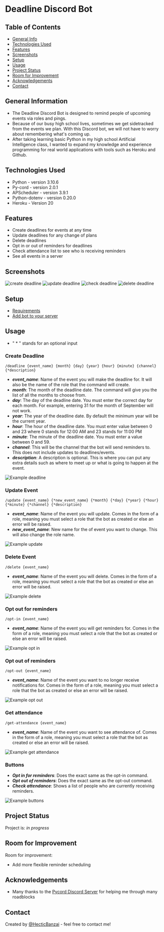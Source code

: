 # Deadline Discord Bot

## Table of Contents
* [General Info](#general-information)
* [Technologies Used](#technologies-used)
* [Features](#features)
* [Screenshots](#screenshots)
* [Setup](#setup)
* [Usage](#usage)
* [Project Status](#project-status)
* [Room for Improvement](#room-for-improvement)
* [Acknowledgements](#acknowledgements)
* [Contact](#contact)

## General Information
- The Deadline Discord Bot is designed to remind people of upcoming events via roles and pings.
- Because of our busy high school lives, sometimes we get sidetracked from the events we plan. With this Discord bot, we will not have to worry about remembering what's coming up.
- After taking learning basic Python in my high school Artificial Intelligence class, I wanted to expand my knowledge and experience programming for real world applications with tools such as Heroku and Github. 

## Technologies Used
- Python - version 3.10.6
- Py-cord - version 2.0.1
- APScheduler - version 3.9.1
- Python-dotenv - version 0.20.0
- Heroku - Version 20

## Features
- Create deadlines for events at any time
- Update deadlines for any change of plans
- Delete deadlines
- Opt in or out of reminders for deadlines
- Check attendance list to see who is receiving reminders
- See all events in a server

## Screenshots
![create deadline](./screenshots/create-deadline.png)
![update deadline](./screenshots/update-deadline.png)
![check deadline](./screenshots/check%20attendance.png)
![delete deadline](./screenshots/delete%20deadline.png)

## Setup
- [Requirements](requirements.txt)
- [Add bot to your server](https://discord.com/api/oauth2/authorize?client_id=1005144008126894200&permissions=8&scope=bot%20applications.commands)

## Usage

- " * " stands for an optional input

### Create Deadline

`/deadline {event_name} {month} {day} {year} {hour} {minute} {channel} {*description}`

- ***event_name***: Name of the event you will make the deadline for. It will also be the name of the role that the command will create.
- ***month***: The month of the deadline date. The command will give you the list of all the months to choose from.
- ***day***: The day of the deadline date. You must enter the correct day for each month. For example, entering 31 for the month of September will not work.
- ***year***: The year of the deadline date. By default the minimum year will be the current year.
- ***hour***: The hour of the deadline date. You must enter value between 0 and 23 where 0 stands for 12:00 AM and 23 stands for 11:00 PM
- ***minute***: The minute of the deadline date. You must enter a value between 0 and 59.
- ***channel***: This will be the channel that the bot will send reminders to. This does not include updates to deadlines/events.
-  ***description***: A description is optional. This is where you can put any extra details such as where to meet up or what is going to happen at the event.

![Example deadline](./screenshots/example%20deadline.png)

### Update Event

`/update {event_name} {*new_event_name} {*month} {*day} {*year} {*hour} {*minute} {*channel} {*description}`

- ***event_name***: Name of the event you will update. Comes in the form of a role, meaning you must select a role that the bot as created or else an error will be raised.
- ***new_event_name***: New name for the of event you want to change. This will also change the role name.

![Example update](./screenshots/example%20update.png)

### Delete Event

`/delete {event_name}`

- ***event_name***: Name of the event you will delete. Comes in the form of a role, meaning you must select a role that the bot as created or else an error will be raised.

![Example delete](./screenshots/example%20delete.png)

### Opt out for reminders

`/opt-in {event_name}`

- ***event_name***: Name of the event you will get reminders for. Comes in the form of a role, meaning you must select a role that the bot as created or else an error will be raised.

![Example opt in](./screenshots/example%20opt%20in.png)

### Opt out of reminders

`/opt-out {event_name}`

- ***event_name***: Name of the event you want to no longer receive notifications for. Comes in the form of a role, meaning you must select a role that the bot as created or else an error will be raised.

![Example opt out](./screenshots/example%20opt%20out.png)

### Get attendance

`/get-attendance {event_name}`

- ***event_name***: Name of the event you want to see attendance of. Comes in the form of a role, meaning you must select a role that the bot as created or else an error will be raised.

![Example get attendance](./screenshots/example%20get%20attendance.png)

### Buttons
- ***Opt in for reminders***: Does the exact same as the opt-in command.
- ***Opt out of reminders***: Does the exact same as the opt-out command.
- ***Check attendance***: Shows a list of people who are currently receiving reminders.

![Example buttons](./screenshots/example%20buttons.png)

## Project Status
Project is: _in progress_ 

## Room for Improvement
Room for improvement:
- Add more flexible reminder scheduling

## Acknowledgements
- Many thanks to the [Pycord Discord Server](https://discord.gg/ySu2u8Ff) for helping me through many roadblocks

## Contact
Created by [@HecticBanzai](https://github.com/HecticBanzai) - feel free to contact me!

<!-- Optional -->
<!-- ## License -->
<!-- This project is open source and available under the [... License](). -->

<!-- You don't have to include all sections - just the one's relevant to your project -->